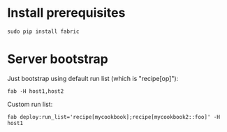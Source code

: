 # Install prerequisites

    sudo pip install fabric

# Server bootstrap

Just bootstrap using default run list (which is "recipe[op]"):

    fab -H host1,host2

Custom run list:

    fab deploy:run_list='recipe[mycookbook];recipe[mycookbook2::foo]' -H host1
